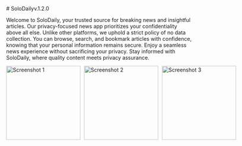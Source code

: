 #   S o l o D a i l y v.1.2.0

Welcome to SoloDaily, your trusted source for breaking news and insightful articles. 
Our privacy-focused news app prioritizes your confidentiality above all else. Unlike other platforms, 
we uphold a strict policy of no data collection. You can browse, search, and bookmark articles with confidence, 
knowing that your personal information remains secure. Enjoy a seamless news experience without sacrificing your privacy. 
Stay informed with SoloDaily, where quality content meets privacy assurance.

<div style="display: grid; grid-template-columns: repeat(3, 1fr); gap: 10px;">
    <img src="https://github.com/user-attachments/assets/740f5fdb-31f1-4481-a093-7fede743eaea" alt="Screenshot 1" width="200"/>
    <img src="https://github.com/user-attachments/assets/f8ddb130-6023-4181-b838-b4c36191b540" alt="Screenshot 2" width="200"/>
    <img src="https://github.com/user-attachments/assets/03debb75-0ca0-4a5c-aa8d-4b09072172e4" alt="Screenshot 3" width="200"/>
</div>
